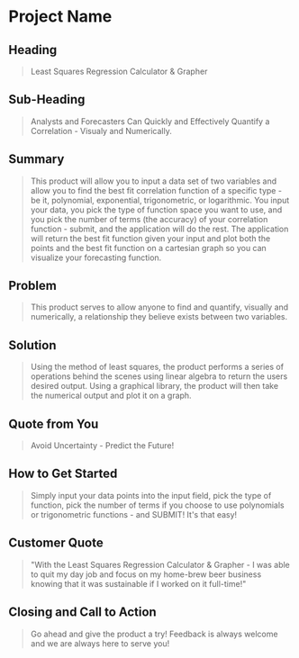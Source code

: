 # Project Name #

<!-- 
> This material was originally posted [here](http://www.quora.com/What-is-Amazons-approach-to-product-development-and-product-management). It is reproduced here for posterities sake.

There is an approach called "working backwards" that is widely used at Amazon. They work backwards from the customer, rather than starting with an idea for a product and trying to bolt customers onto it. While working backwards can be applied to any specific product decision, using this approach is especially important when developing new products or features.

For new initiatives a product manager typically starts by writing an internal press release announcing the finished product. The target audience for the press release is the new/updated product's customers, which can be retail customers or internal users of a tool or technology. Internal press releases are centered around the customer problem, how current solutions (internal or external) fail, and how the new product will blow away existing solutions.

If the benefits listed don't sound very interesting or exciting to customers, then perhaps they're not (and shouldn't be built). Instead, the product manager should keep iterating on the press release until they've come up with benefits that actually sound like benefits. Iterating on a press release is a lot less expensive than iterating on the product itself (and quicker!).

If the press release is more than a page and a half, it is probably too long. Keep it simple. 3-4 sentences for most paragraphs. Cut out the fat. Don't make it into a spec. You can accompany the press release with a FAQ that answers all of the other business or execution questions so the press release can stay focused on what the customer gets. My rule of thumb is that if the press release is hard to write, then the product is probably going to suck. Keep working at it until the outline for each paragraph flows. 

Oh, and I also like to write press-releases in what I call "Oprah-speak" for mainstream consumer products. Imagine you're sitting on Oprah's couch and have just explained the product to her, and then you listen as she explains it to her audience. That's "Oprah-speak", not "Geek-speak".

Once the project moves into development, the press release can be used as a touchstone; a guiding light. The product team can ask themselves, "Are we building what is in the press release?" If they find they're spending time building things that aren't in the press release (overbuilding), they need to ask themselves why. This keeps product development focused on achieving the customer benefits and not building extraneous stuff that takes longer to build, takes resources to maintain, and doesn't provide real customer benefit (at least not enough to warrant inclusion in the press release).
 -->
 
## Heading ##
  > Least Squares Regression Calculator & Grapher

## Sub-Heading ##
  > Analysts and Forecasters Can Quickly and Effectively Quantify a Correlation - Visualy and Numerically.

## Summary ##
  > This product will allow you to input a data set of two variables and allow you to find the best fit correlation function of a specific type - be it, polynomial, exponential, trigonometric, or logarithmic.  You input your data, you pick the type of function space you want to use, and you pick the number of terms (the accuracy) of your correlation function - submit, and the application will do the rest.  The application will return the best fit function given your input and plot both the points and the best fit function on a cartesian graph so you can visualize your forecasting function.

## Problem ##
  > This product serves to allow anyone to find and quantify, visually and numerically, a relationship they believe exists between two variables.

## Solution ##
  > Using the method of least squares, the product performs a series of operations behind the scenes using linear algebra to return the users desired output.  Using a graphical library, the product will then take the numerical output and plot it on a graph.

## Quote from You ##
  > Avoid Uncertainty - Predict the Future!

## How to Get Started ##
  > Simply input your data points into the input field, pick the type of function, pick the number of terms if you choose to use polynomials or trigonometric functions - and SUBMIT! It's that easy!

## Customer Quote ##
  > "With the Least Squares Regression Calculator & Grapher - I was able to quit my day job and focus on my home-brew beer business knowing that it was sustainable if I worked on it full-time!"

## Closing and Call to Action ##
  > Go ahead and give the product a try!  Feedback is always welcome and we are always here to serve you!